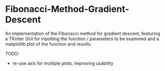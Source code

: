 # Fibonacci-Method-Gradient-Descent
An implementation of the Fibonacci method for gradient descent, featuring a TKinter GUI for inputting the function / parameters to be examined and a matplotlib plot of the function and results.

TODO:
 - re-use axis for multiple plots, improving usability
